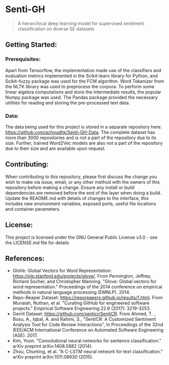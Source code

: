 # Senti-GH
> A hierarchical deep learning model for supervised sentiment classification on diverse SE datasets

## Getting Started:

### Prerequisites:
Apart from Tensorflow, the implementation made use of the classifiers and evaluation metrics implemented in the Scikit-learn library for Python, and Scikit-fuzzy package was used for the FCM algorithm. Word Tokenizer from the NLTK library was used to preprocess the corpora. To perform some linear algebra computations and store the intermediate results, the popular Numpy package was used. The Pandas package provided the necessary utilities for reading and storing the pre-processed text data.

### Data:
The data being used for this project is stored in a separate repository here: https://github.com/achyudhk/Senti-GH-Data. The complete dataset has more than 3000 repositories and is not a part of the repository due to its size. Further, trained Word2Vec models are also not a part of the repository due to their size and are available upon request. 

## Contributing:
When contributing to this repository, please first discuss the change you wish to make via issue, email, or any other method with the owners of this repository before making a change. Ensure any install or build dependencies are removed before the end of the layer when doing a build. Update the README.md with details of changes to the interface, this includes new environment variables, exposed ports, useful file locations and container parameters.

## License:
This project is licensed under the GNU General Public License v3.0 - see the LICENSE.md file for details

## References:
* GloVe: Global Vectors for Word Representation: https://nlp.stanford.edu/projects/glove/. From Pennington, Jeffrey, Richard Socher, and Christopher Manning. "Glove: Global vectors for word representation." Proceedings of the 2014 conference on empirical methods in natural language processing (EMNLP). 2014.
* Repo-Reaper Dataset: https://reporeapers.github.io/results/1.html. From Munaiah, Nuthan, et al. "Curating GitHub for engineered software projects." Empirical Software Engineering 22.6 (2017): 3219-3253.
* Gerrit Dataset: https://github.com/senticr/SentiCR. From Ahmed, T. , Bosu, A., Iqbal, A. and Rahimi, S., "SentiCR: A Customized Sentiment Analysis Tool for Code Review Interactions", In Proceedings of the 32nd IEEE/ACM International Conference on Automated Software Engineering (ASE). 2017.
* Kim, Yoon. "Convolutional neural networks for sentence classification." arXiv preprint arXiv:1408.5882 (2014).
* Zhou, Chunting, et al. "A C-LSTM neural network for text classification." arXiv preprint arXiv:1511.08630 (2015).
